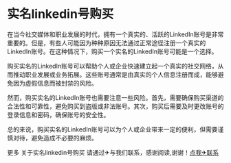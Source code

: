 # 实名linkedin号购买

在当今社交媒体和职业发展的时代，拥有一个真实的、活跃的LinkedIn账号是非常重要的。但是，有些人可能因为种种原因无法通过正常途径注册一个真实的LinkedIn账号。在这种情况下，购买一个实名的LinkedIn账号可能是一个选择。

购买实名的LinkedIn账号可以帮助个人或企业快速建立起一个真实的社交网络，从而推动职业发展或业务拓展。这些账号通常是由真实的个人信息注册而成，能够避免因为虚假信息而被封禁的风险。

然而，购买实名的LinkedIn账号也需要注意一些风险。首先，需要确保购买渠道的合法性和可靠性，避免购买到盗版或非法账号。其次，购买后需要及时更改账号的登录信息和密码，确保账号的安全性。

总的来说，购买实名的LinkedIn账号可以为个人或企业带来一定的便利，但需要谨慎对待，避免造成不必要的麻烦。

更多 关于实名linkedin号购买 请通过✈与我们联系，感谢阅读,谢谢！[点我✈联系](https://c.k02.cc)